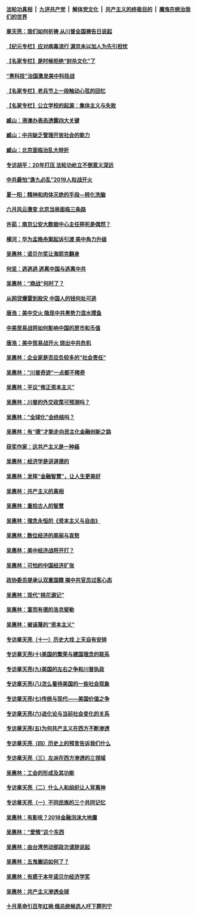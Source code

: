 ####  [法轮功真相](../../../../basic/blob/master/README.md?t=06211631) &nbsp;|&nbsp; [九评共产党](../../../../9ping.md/blob/master/README.md?t=06211631) &nbsp;|&nbsp; [解体党文化](../../../../jtdwh.md/blob/master/README.md?t=06211631)  &nbsp;|&nbsp; [共产主义的终极目的](../../../../gczydzjmd.md/blob/master/README.md?t=06211631) &nbsp;|&nbsp; [魔鬼在统治我们的世界](../../../../mgztzwmdsj.md/blob/master/README.md?t=06211631) 

#### [章天亮：我们如何祈祷 从川普全国祷告日说起](../pages/nsc423/n11944627.md?t=06211631) 

#### [【纪元专栏】应对病毒流行 渥京未以加人为先引担忧](../pages/nsc423/n11875714.md?t=06211631) 

#### [【名家专栏】是时候拒绝“封杀文化”了](../pages/nsc423/n11814093.md?t=06211631) 

#### [“黑科技”治国激发美中科技战](../pages/nsc423/n11638056.md?t=06211631) 

#### [【名家专栏】老兵节上一段触动心弦的回忆](../pages/nsc423/n11646016.md?t=06211631) 

#### [【名家专栏】公立学校的起源：集体主义与失败](../pages/nsc423/n11601833.md?t=06211631) 

#### [臧山：港澳办表态透露四大关键](../pages/nsc423/n11421628.md?t=06211631) 

#### [臧山：中共缺乏管理开放社会的能力](../pages/nsc423/n11407457.md?t=06211631) 

#### [臧山：北京面临治乱大转折](../pages/nsc423/n11406895.md?t=06211631) 

#### [专访胡平：20年打压 法轮功屹立不倒意义深远](../pages/nsc423/n11398800.md?t=06211631) 

#### [中共最怕“逢九必乱”2019人权战开火](../pages/nsc423/n11385248.md?t=06211631) 

#### [夏一阳：精神和肉体灭绝的手段—转化洗脑](../pages/nsc423/n11368250.md?t=06211631) 

#### [六月风云激变 北京当局面临三条路](../pages/nsc423/n11313668.md?t=06211631) 

#### [许茹：南京公安大数据中心主任猝死是偶然？](../pages/nsc423/n11064744.md?t=06211631) 

#### [横河：华为孟晚舟案起诉引渡 美中角力升级](../pages/nsc423/n11027230.md?t=06211631) 

#### [吴惠林：诺贝尔奖让海耶克翻身](../pages/nsc423/n10890049.md?t=06211631) 

#### [何坚：逃逃逃 逃离中国与逃离中共](../pages/nsc423/n10592891.md?t=06211631) 

#### [吴惠林：“商战”何时了？](../pages/nsc423/n10573558.md?t=06211631) 

#### [从网贷爆雷到股灾 中国人的钱何处可逃](../pages/nsc423/n10572800.md?t=06211631) 

#### [唐浩：美中交火 隐现中共黑势力混水摸鱼](../pages/nsc423/n10544040.md?t=06211631) 

#### [中美贸易战将如何影响中国的房市和币值](../pages/nsc423/n10543697.md?t=06211631) 

#### [唐浩：美中贸易战开火 烧出中共危机](../pages/nsc423/n10540126.md?t=06211631) 

#### [吴惠林：企业家是否应负较多的“社会责任”](../pages/nsc423/n10535022.md?t=06211631) 

#### [吴惠林：“川普奇迹”一点都不稀奇](../pages/nsc423/n10512808.md?t=06211631) 

#### [吴惠林：平议“修正资本主义”](../pages/nsc423/n10495724.md?t=06211631) 

#### [吴惠林：川普的外交政策可预测吗？](../pages/nsc423/n10462387.md?t=06211631) 

#### [吴惠林：“全球化”会终结吗？](../pages/nsc423/n10452838.md?t=06211631) 

#### [吴惠林：有“德”才能走向民主化金融创新之路](../pages/nsc423/n10432292.md?t=06211631) 

#### [获奖作家：这共产主义是一种癌](../pages/nsc423/n10431541.md?t=06211631) 

#### [吴惠林：经济学是讲道德的](../pages/nsc423/n10398014.md?t=06211631) 

#### [吴惠林：发挥“金融智慧”，让人生更美好](../pages/nsc423/n10375019.md?t=06211631) 

#### [吴惠林：共产主义的真相](../pages/nsc423/n10351394.md?t=06211631) 

#### [吴惠林：重拾古人的智慧](../pages/nsc423/n10337691.md?t=06211631) 

#### [吴惠林：理念永恒的《资本主义与自由》](../pages/nsc423/n10316274.md?t=06211631) 

#### [吴惠林：数位经济的美丽与哀愁](../pages/nsc423/n10292946.md?t=06211631) 

#### [吴惠林：美中经济战将开打？](../pages/nsc423/n10258825.md?t=06211631) 

#### [吴惠林：可怕的中国经济扩张](../pages/nsc423/n10219147.md?t=06211631) 

#### [政协委员提承认双重国籍 揭中共官员过客心态](../pages/nsc423/n10208809.md?t=06211631) 

#### [吴惠林：现代“桃花源记”](../pages/nsc423/n10185234.md?t=06211631) 

#### [吴惠林：富而有德的洛克斐勒](../pages/nsc423/n10142264.md?t=06211631) 

#### [吴惠林：被诬蔑的“资本主义”](../pages/nsc423/n10124816.md?t=06211631) 

#### [专访章天亮（十一）历史大戏 上天自有安排](../pages/nsc423/n10094905.md?t=06211631) 

#### [专访章天亮(十)美国的繁荣与建国理念的联系](../pages/nsc423/n10094899.md?t=06211631) 

#### [专访章天亮(九)美国的左右之争和川普执政](../pages/nsc423/n10094889.md?t=06211631) 

#### [专访章天亮(八)怎么看待美国的一些社会现象](../pages/nsc423/n10094857.md?t=06211631) 

#### [专访章天亮(七)传统与现代——美国价值之争](../pages/nsc423/n10093140.md?t=06211631) 

#### [专访章天亮(六)进化论与当前社会变化的关系](../pages/nsc423/n10092036.md?t=06211631) 

#### [专访章天亮(五)为何共产主义在西方不断渗透](../pages/nsc423/n10083620.md?t=06211631) 

#### [专访章天亮（四）历史上的预言告诉我们什么](../pages/nsc423/n10083606.md?t=06211631) 

#### [专访章天亮（三）左派在西方渗透的三领域](../pages/nsc423/n10081115.md?t=06211631) 

#### [吴惠林：工会的形成及其功能](../pages/nsc423/n10080633.md?t=06211631) 

#### [专访章天亮（二）什么人和组织让人背离神](../pages/nsc423/n10076637.md?t=06211631) 

#### [专访章天亮（一）不同民族的三个共同记忆](../pages/nsc423/n10074188.md?t=06211631) 

#### [吴惠林：有影呒？2018金融泡沫大地震](../pages/nsc423/n10040534.md?t=06211631) 

#### [吴惠林：“爱情”这个东西](../pages/nsc423/n10019423.md?t=06211631) 

#### [吴惠林：由台湾劳动部政次请辞说起](../pages/nsc423/n9979679.md?t=06211631) 

#### [吴惠林：五鬼搬运如何了？](../pages/nsc423/n9925338.md?t=06211631) 

#### [吴惠林：有感于本年诺贝尔经济学奖](../pages/nsc423/n9871883.md?t=06211631) 

#### [吴惠林：共产主义渗透全球](../pages/nsc423/n9812748.md?t=06211631) 

#### [十月革命引百年红祸 俄总统候选人吁下葬列宁](../pages/nsc423/n9810182.md?t=06211631) 

